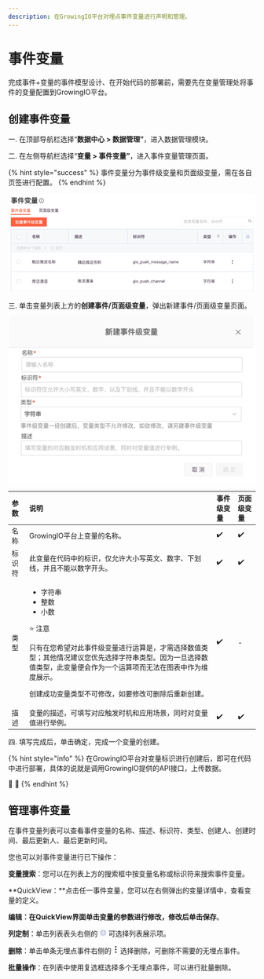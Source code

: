 ```yaml
---
description: 在GrowingIO平台对埋点事件变量进行声明和管理。
---
```


# 事件变量

完成事件+变量的事件模型设计、在开始代码的部署前，需要先在变量管理处将事件的变量配置到GrowingIO平台。

## 创建事件变量

一. 在顶部导航栏选择“**数据中心 &gt; 数据管理”**，进入数据管理模块。

二. 在左侧导航栏选择“**变量 &gt; 事件变量”**，进入事件变量管理页面。

{% hint style="success" %}
事件变量分为事件级变量和页面级变量，需在各自页签进行配置。
{% endhint %}

![](../../../../.gitbook/assets/image%20%28133%29.png)

三. 单击变量列表上方的**创建事件/页面级变量**，弹出新建事件/页面级变量页面。

![](../../../../.gitbook/assets/image%20%2826%29.png)

<table>
  <thead>
    <tr>
      <th style="text-align:left">&#x53C2;&#x6570;</th>
      <th style="text-align:left">&#x8BF4;&#x660E;</th>
      <th style="text-align:left">&#x4E8B;&#x4EF6;&#x7EA7;&#x53D8;&#x91CF;</th>
      <th style="text-align:left">&#x9875;&#x9762;&#x7EA7;&#x53D8;&#x91CF;</th>
    </tr>
  </thead>
  <tbody>
    <tr>
      <td style="text-align:left">&#x540D;&#x79F0;</td>
      <td style="text-align:left">GrowingIO&#x5E73;&#x53F0;&#x4E0A;&#x53D8;&#x91CF;&#x7684;&#x540D;&#x79F0;&#x3002;</td>
      <td
      style="text-align:left">&#x2714;&#xFE0F;</td>
        <td style="text-align:left">&#x2714;&#xFE0F;</td>
    </tr>
    <tr>
      <td style="text-align:left">&#x6807;&#x8BC6;&#x7B26;</td>
      <td style="text-align:left">&#x6B64;&#x53D8;&#x91CF;&#x5728;&#x4EE3;&#x7801;&#x4E2D;&#x7684;&#x6807;&#x8BC6;&#xFF0C;&#x4EC5;&#x5141;&#x8BB8;&#x5927;&#x5C0F;&#x5199;&#x82F1;&#x6587;&#x3001;&#x6570;&#x5B57;&#x3001;&#x4E0B;&#x5212;&#x7EBF;&#xFF0C;&#x5E76;&#x4E14;&#x4E0D;&#x80FD;&#x4EE5;&#x6570;&#x5B57;&#x5F00;&#x5934;&#x3002;</td>
      <td
      style="text-align:left">&#x2714;&#xFE0F;</td>
        <td style="text-align:left">&#x2714;&#xFE0F;</td>
    </tr>
    <tr>
      <td style="text-align:left">&#x7C7B;&#x578B;</td>
      <td style="text-align:left">
        <ul>
          <li>&#x5B57;&#x7B26;&#x4E32;</li>
          <li>&#x6574;&#x6570;</li>
          <li>&#x5C0F;&#x6570;</li>
        </ul>
        <p>&#x2B50; &#x6CE8;&#x610F;</p>
        <p>&#x53EA;&#x6709;&#x5728;&#x60A8;&#x5E0C;&#x671B;&#x5BF9;&#x6B64;&#x4E8B;&#x4EF6;&#x7EA7;&#x53D8;&#x91CF;&#x8FDB;&#x884C;&#x8FD0;&#x7B97;&#x662F;&#xFF0C;&#x624D;&#x9700;&#x9009;&#x62E9;&#x6570;&#x503C;&#x7C7B;&#x578B;&#xFF1B;&#x5176;&#x4ED6;&#x60C5;&#x51B5;&#x5EFA;&#x8BAE;&#x60A8;&#x4F18;&#x5148;&#x9009;&#x62E9;&#x5B57;&#x7B26;&#x4E32;&#x7C7B;&#x578B;&#x3002;&#x56E0;&#x4E3A;&#x4E00;&#x65E6;&#x9009;&#x62E9;&#x6570;&#x503C;&#x7C7B;&#x578B;&#xFF0C;&#x6B64;&#x53D8;&#x91CF;&#x4FBF;&#x4F1A;&#x4F5C;&#x4E3A;&#x4E00;&#x4E2A;&#x8FD0;&#x7B97;&#x9879;&#x800C;&#x65E0;&#x6CD5;&#x5728;&#x56FE;&#x8868;&#x4E2D;&#x4F5C;&#x4E3A;&#x7EF4;&#x5EA6;&#x5C55;&#x793A;&#x3002;</p>
        <p>&#x521B;&#x5EFA;&#x6210;&#x529F;&#x53D8;&#x91CF;&#x7C7B;&#x578B;&#x4E0D;&#x53EF;&#x4FEE;&#x6539;&#xFF0C;&#x5982;&#x8981;&#x4FEE;&#x6539;&#x53EF;&#x5220;&#x9664;&#x540E;&#x91CD;&#x65B0;&#x521B;&#x5EFA;&#x3002;</p>
      </td>
      <td style="text-align:left">&#x2714;&#xFE0F;</td>
      <td style="text-align:left">-</td>
    </tr>
    <tr>
      <td style="text-align:left">&#x63CF;&#x8FF0;</td>
      <td style="text-align:left">&#x53D8;&#x91CF;&#x7684;&#x63CF;&#x8FF0;&#xFF0C;&#x53EF;&#x586B;&#x5199;&#x5BF9;&#x5E94;&#x89E6;&#x53D1;&#x65F6;&#x673A;&#x548C;&#x5E94;&#x7528;&#x573A;&#x666F;&#xFF0C;&#x540C;&#x65F6;&#x5BF9;&#x53D8;&#x91CF;&#x503C;&#x8FDB;&#x884C;&#x4E3E;&#x4F8B;&#x3002;</td>
      <td
      style="text-align:left">&#x2714;&#xFE0F;</td>
        <td style="text-align:left">&#x2714;&#xFE0F;</td>
    </tr>
  </tbody>
</table>四. 填写完成后，单击确定，完成一个变量的创建。

{% hint style="info" %}
在GrowingIO平台对变量标识进行创建后，即可在代码中进行部署，具体的说就是调用GrowingIO提供的API接口，上传数据。

🍎 🍎 
{% endhint %}

## 管理事件变量

在事件变量列表可以查看事件变量的名称、描述、标识符、类型、创建人、创建时间、最后更新人、最后更新时间。

您也可以对事件变量进行已下操作：

**变量搜索**：您可以在列表上方的搜索框中按变量名称或标识符来搜索事件变量。

**QuickView：**点击任一事件变量，您可以在右侧弹出的变量详情中，查看变量的定义。

**编辑：**在QuickView界面单击变量的参数进行修改，修改后单击**保存**。

**列定制**：单击列表表头右侧的 ![](../../../../.gitbook/assets/lie-ding-zhi.png) 可选择列表展示项。

**删除**：单击单条无埋点事件右侧的 ![](../../../../.gitbook/assets/dian-dian-dian.png) 选择删除，可删除不需要的无埋点事件。

**批量操作**：在列表中使用复选框选择多个无埋点事件，可以进行批量删除。

